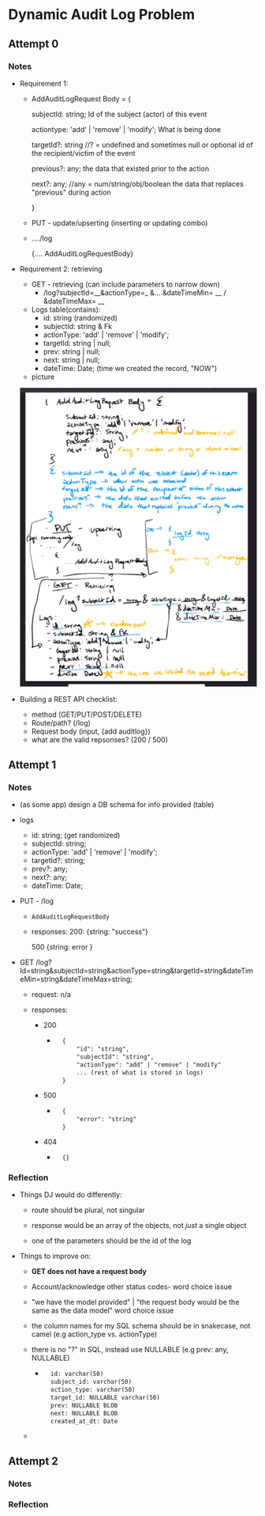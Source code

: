 # Dynamic Audit Log Problem

## Attempt 0

### Notes

* Requirement 1:

    * AddAuditLogRequest Body = {

        subjectId: string; 																					   Id of the subject (actor) of this event

        actiontype: 'add'  | 'remove' | 'modify';													What is being done

        targetId?: string //? = undefined and sometimes null or optional		id of the recipient/victim of the event

        previous?: any;																						  the data that existed prior to the action

        next?: any;  //any = num/string/obj/boolean										   the data that replaces "previous" during action

        }

    * PUT - update/upserting (inserting or updating combo)

    * ..../log 

        {.... AddAuditLogRequestBody}

* Requirement 2: retrieving 

    * GET - retrieving (can include parameters to narrow down)
        * /log?subjectId=__&actionType=_ &... &dateTimeMin= __ / &dateTimeMax= __
    * Logs table(contains): 
        * id: string (randomized)
        * subjectId: string & Fk
        * actionType: 'add' | 'remove' | 'modify';
        * targetId: string | null;
        * prev: string | null;
        * next: string | null;
        * dateTime: Date; (time we created the record, "NOW")
    * picture


    ![image-20220512004913353](image-20220512004913353.png)

* Building a REST API checklist:
    * method (GET/PUT/POST/DELETE)
    * Route/path? (/log)
    * Request body (input, {add auditlog})
    * what are the valid repsonses? (200 / 500)





## Attempt 1

### Notes

* (as some app) design a DB schema for info provided (table)

* logs

    * id: string; (get randomized)
    * subjectId: string;
    * actionType: 'add' | 'remove' | 'modify';
    * targetId?: string;
    * prev?: any;
    * next?: any;
    * dateTime: Date;

* PUT - /log

    * `AddAuditLogRequestBody` 

    * responses: 200: {string: "success"}

        500 {string: error }

* GET /log?Id=string&subjectId=string&actionType=string&targetId=string&dateTimeMin=string&dateTimeMax=string;

    * request: n/a

    * responses: 

        * 200

            * ```
                {
                	"id": "string",
                	"subjectId": "string",
                	"actionType": "add" | "remove" | "modify"
                	... (rest of what is stored in logs)
                }
                ```

        * 500

            * ``` 
                {
                	"error": "string"
                }
                ```

        * 404

            * ``` 
                {}
                ```

                

### Reflection

* Things DJ would do differently:

    * route should be plural, not singular

    * response would be an array of the objects, not *just* a single object

    * one of the parameters should be the id of the log 

        

* Things to improve on:

    * **GET does not have a request body**

    * Account/acknowledge other status codes- word choice issue

    * "we have the model provided" | "the request body would be the same as the data model" word choice issue

    * the column names for my SQL schema should be in snakecase, not camel (e.g action_type vs. actionType)

    * there is no "?" in SQL, instead use NULLABLE (e.g prev: any, NULLABLE)

        * ```
            id: varchar(50)
            subject_id: varchar(50)
            action_type: varchar(50)
            target_id: NULLABLE varchar(50)
            prev: NULLABLE BLOB
            next: NULLABLE BLOB
            created_at_dt: Date
            ```

    * 

## Attempt 2

### Notes

### Reflection

